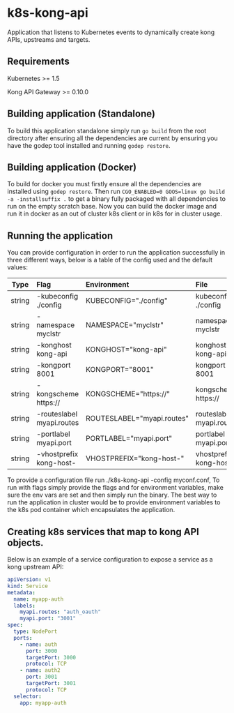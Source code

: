 # k8s-kong-api
Application that listens to Kubernetes events to dynamically create kong APIs, upstreams and targets.

## Requirements
Kubernetes >= 1.5

Kong API Gateway >= 0.10.0

## Building application (Standalone)
To build this application standalone simply run `go build` from the root directory after ensuring
all the dependencies are current by ensuring you have the godep tool installed and running `godep restore`.

## Building application (Docker)
To build for docker you must firstly ensure all the dependencies are installed using `godep restore`.
Then run `CGO_ENABLED=0 GOOS=linux go build -a -installsuffix .` to get a binary fully packaged with
all dependencies to run on the empty scratch base.
Now you can build the docker image and run it in docker as an out of cluster k8s client or in k8s
for in cluster usage.

## Running the application
You can provide configuration in order to run the application successfully in three different ways,
below is a table of the config used and the default values:

| Type   | Flag                      | Environment                | File                     | Default value      |
| ------ | :------------------------ |:-------------------------- |:------------------------ | :----------------- |
| string | -kubeconfig ./config      | KUBECONFIG="./config"      | kubeconfig ./config      | ""                 |
| string | -namespace myclstr        | NAMESPACE="myclstr"        | namespace myclstr        | "default"          |
| string | -konghost kong-api        | KONGHOST="kong-api"        | konghost kong-api        | "kong"             |
| string | -kongport 8001            | KONGPORT="8001"            | kongport 8001            | "8001"             |
| string | -kongscheme https://      | KONGSCHEME="https://"      | kongscheme https://      | "http://"          |
| string | -routeslabel myapi.routes | ROUTESLABEL="myapi.routes" | routeslabel myapi.routes | "kong.api.routes"  |
| string | -portlabel myapi.port     | PORTLABEL="myapi.port"     | portlabel myapi.port     | "kong.api.port"    |
| string | -vhostprefix kong-host-   | VHOSTPREFIX="kong-host-"   | vhostprefix kong-host-   | "kong-upstream-"   |

To provide a configuration file run ./k8s-kong-api -config myconf.conf,
To run with flags simply provide the flags and for environment variables, make sure the env vars are set
and then simply run the binary.
The best way to run the application in cluster would be to provide environment variables to the k8s pod container
which encapsulates the application.

## Creating k8s services that map to kong API objects.

Below is an example of a service configuration to expose a service as a kong upstream API:
```yaml
apiVersion: v1
kind: Service
metadata:
  name: myapp-auth
  labels:
    myapi.routes: "auth_oauth"
    myapi.port: "3001"
spec:
  type: NodePort
  ports:
    - name: auth
      port: 3000
      targetPort: 3000
      protocol: TCP
    - name: auth2
      port: 3001
      targetPort: 3001
      protocol: TCP
  selector:
    app: myapp-auth
```
